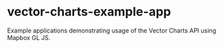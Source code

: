 # vector-charts-example-app
Example applications demonstrating usage of the Vector Charts API using Mapbox GL JS.
